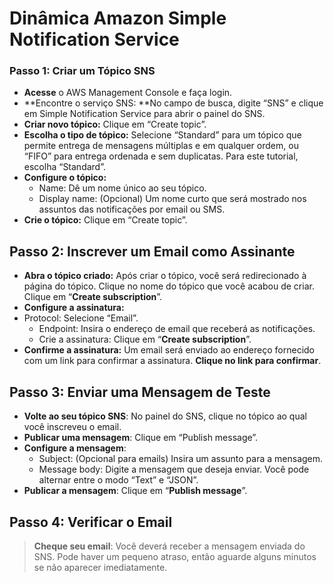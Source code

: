 # Dinâmica Amazon Simple Notification Service 
### Passo 1: Criar um Tópico SNS
* **Acesse** o AWS Management Console e faça login.
* **Encontre o serviço SNS: **No campo de busca, digite “SNS” e clique em Simple Notification Service para abrir o painel do SNS.
* **Criar novo tópico:** Clique em “Create topic”.
* **Escolha o tipo de tópico:** Selecione “Standard” para um tópico que permite entrega de mensagens múltiplas e em qualquer ordem, ou “FIFO” para entrega ordenada e sem duplicatas. Para este tutorial, escolha “Standard”.
* **Configure o tópico:**
    * Name: Dê um nome único ao seu tópico.
    * Display name: (Opcional) Um nome curto que será mostrado nos assuntos das notificações por email ou SMS.
* **Crie o tópico:** Clique em “Create topic”.

## Passo 2: Inscrever um Email como Assinante
* **Abra o tópico criado:** Após criar o tópico, você será redirecionado à página do tópico. Clique no nome do tópico que você acabou de criar. Clique em “**Create subscription**”.
* **Configure a assinatura:**
* Protocol: Selecione “Email”.
    * Endpoint: Insira o endereço de email que receberá as notificações.
    * Crie a assinatura: Clique em “**Create subscription**”.
* **Confirme a assinatura:** Um email será enviado ao endereço fornecido com um link para confirmar a assinatura. **Clique no link para confirmar**.

## Passo 3: Enviar uma Mensagem de Teste
* **Volte ao seu tópico SNS**: No painel do SNS, clique no tópico ao qual você inscreveu o email.
* **Publicar uma mensagem**: Clique em “Publish message”.
* **Configure a mensagem**:
    * Subject: (Opcional para emails) Insira um assunto para a mensagem.
    * Message body: Digite a mensagem que deseja enviar. Você pode alternar entre o modo “Text” e “JSON”.
* **Publicar a mensagem**: Clique em “**Publish message**”.

## Passo 4: Verificar o Email
> **Cheque seu email**: Você deverá receber a mensagem enviada do SNS. Pode haver um pequeno atraso, então aguarde alguns minutos se não aparecer imediatamente.
